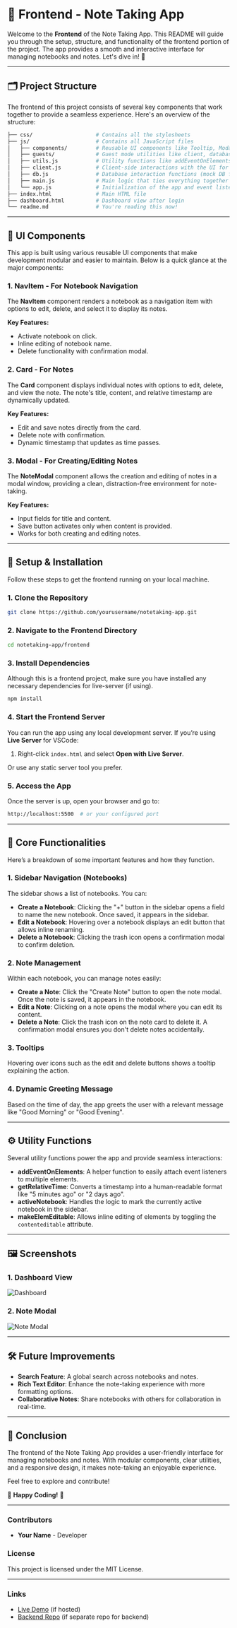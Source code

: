 # 📓 Frontend - Note Taking App

Welcome to the **Frontend** of the Note Taking App. This README will guide you through the setup, structure, and functionality of the frontend portion of the project. The app provides a smooth and interactive interface for managing notebooks and notes. Let's dive in! 🚀

---

## 🗂️ Project Structure

The frontend of this project consists of several key components that work together to provide a seamless experience. Here's an overview of the structure:

```bash
├── css/                    # Contains all the stylesheets
├── js/                     # Contains all JavaScript files
│   ├── components/         # Reusable UI components like Tooltip, Modal, etc.
│   ├── guests/             # Guest mode utilities like client, database, modal, etc.
│   ├── utils.js            # Utility functions like addEventOnElements, getRelativeTime, etc.
│   ├── client.js           # Client-side interactions with the UI for notes and notebooks
│   ├── db.js               # Database interaction functions (mock DB for guests)
│   ├── main.js             # Main logic that ties everything together
│   └── app.js              # Initialization of the app and event listeners
├── index.html              # Main HTML file
├── dashboard.html          # Dashboard view after login
└── readme.md               # You're reading this now!
```

---

## 🎨 UI Components

This app is built using various reusable UI components that make development modular and easier to maintain. Below is a quick glance at the major components:

### 1. **NavItem** - For Notebook Navigation

The **NavItem** component renders a notebook as a navigation item with options to edit, delete, and select it to display its notes.

**Key Features:**
- Activate notebook on click.
- Inline editing of notebook name.
- Delete functionality with confirmation modal.

### 2. **Card** - For Notes

The **Card** component displays individual notes with options to edit, delete, and view the note. The note's title, content, and relative timestamp are dynamically updated.

**Key Features:**
- Edit and save notes directly from the card.
- Delete note with confirmation.
- Dynamic timestamp that updates as time passes.

### 3. **Modal** - For Creating/Editing Notes

The **NoteModal** component allows the creation and editing of notes in a modal window, providing a clean, distraction-free environment for note-taking.

**Key Features:**
- Input fields for title and content.
- Save button activates only when content is provided.
- Works for both creating and editing notes.

---

## 🚀 Setup & Installation

Follow these steps to get the frontend running on your local machine.

### 1. **Clone the Repository**

```bash
git clone https://github.com/yourusername/notetaking-app.git
```

### 2. **Navigate to the Frontend Directory**

```bash
cd notetaking-app/frontend
```

### 3. **Install Dependencies**

Although this is a frontend project, make sure you have installed any necessary dependencies for live-server (if using).

```bash
npm install
```

### 4. **Start the Frontend Server**

You can run the app using any local development server. If you’re using **Live Server** for VSCode:

1. Right-click `index.html` and select **Open with Live Server**.

Or use any static server tool you prefer.

### 5. **Access the App**

Once the server is up, open your browser and go to:

```bash
http://localhost:5500  # or your configured port
```

---

## 🔧 Core Functionalities

Here’s a breakdown of some important features and how they function.

### 1. **Sidebar Navigation (Notebooks)**

The sidebar shows a list of notebooks. You can:
- **Create a Notebook**: Clicking the "+" button in the sidebar opens a field to name the new notebook. Once saved, it appears in the sidebar.
- **Edit a Notebook**: Hovering over a notebook displays an edit button that allows inline renaming.
- **Delete a Notebook**: Clicking the trash icon opens a confirmation modal to confirm deletion.

### 2. **Note Management**

Within each notebook, you can manage notes easily:
- **Create a Note**: Click the "Create Note" button to open the note modal. Once the note is saved, it appears in the notebook.
- **Edit a Note**: Clicking on a note opens the modal where you can edit its content.
- **Delete a Note**: Click the trash icon on the note card to delete it. A confirmation modal ensures you don't delete notes accidentally.

### 3. **Tooltips**

Hovering over icons such as the edit and delete buttons shows a tooltip explaining the action.

### 4. **Dynamic Greeting Message**

Based on the time of day, the app greets the user with a relevant message like "Good Morning" or "Good Evening".

---

## ⚙️ Utility Functions

Several utility functions power the app and provide seamless interactions:

- **addEventOnElements**: A helper function to easily attach event listeners to multiple elements.
- **getRelativeTime**: Converts a timestamp into a human-readable format like "5 minutes ago" or "2 days ago".
- **activeNotebook**: Handles the logic to mark the currently active notebook in the sidebar.
- **makeElemEditable**: Allows inline editing of elements by toggling the `contenteditable` attribute.

---

## 🖼️ Screenshots

### **1. Dashboard View**

![Dashboard](https://via.placeholder.com/800x400.png?text=Dashboard+Screenshot)

### **2. Note Modal**

![Note Modal](https://via.placeholder.com/800x400.png?text=Note+Modal+Screenshot)

---

## 🛠️ Future Improvements

- **Search Feature**: A global search across notebooks and notes.
- **Rich Text Editor**: Enhance the note-taking experience with more formatting options.
- **Collaborative Notes**: Share notebooks with others for collaboration in real-time.

---

## 📝 Conclusion

The frontend of the Note Taking App provides a user-friendly interface for managing notebooks and notes. With modular components, clear utilities, and a responsive design, it makes note-taking an enjoyable experience.

Feel free to explore and contribute!

🌟 **Happy Coding!** 🌟

---

### Contributors

- **Your Name** - Developer

### License

This project is licensed under the MIT License.

---

### Links

- [Live Demo](#) (if hosted)
- [Backend Repo](#) (if separate repo for backend)